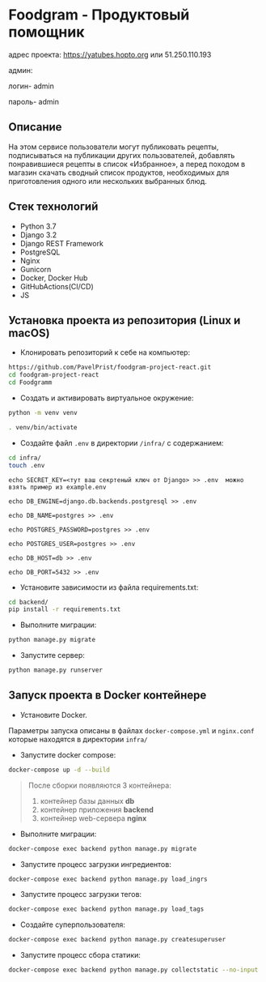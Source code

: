 # Foodgram - Продуктовый помощник

адрес проекта:  https://yatubes.hopto.org или 51.250.110.193

админ:

логин- admin

пароль- admin

## Описание

На этом сервисе пользователи могут публиковать рецепты, 
подписываться на публикации других пользователей, 
добавлять понравившиеся рецепты в список «Избранное», 
а перед походом в магазин скачать сводный список продуктов, 
необходимых для приготовления одного или нескольких выбранных блюд.

## Стек технологий

- Python 3.7
- Django 3.2
- Django REST Framework
- PostgreSQL
- Nginx
- Gunicorn
- Docker, Docker Hub
- GitHubActions(CI/CD)
- JS

## Установка проекта из репозитория (Linux и macOS)

- Клонировать репозиторий к себе на компьютер:

```bash
https://github.com/PavelPrist/foodgram-project-react.git
cd foodgram-project-react
cd Foodgramm
```

- Cоздать и активировать виртуальное окружение:

```bash
python -m venv venv
```

```bash
. venv/bin/activate
```

- Cоздайте файл `.env` в директории `/infra/` с содержанием:

```bash
cd infra/
touch .env
```

```
echo SECRET_KEY=<тут ваш секртеный ключ от Django> >> .env  можно взять пример из example.env

echo DB_ENGINE=django.db.backends.postgresql >> .env

echo DB_NAME=postgres >> .env

echo POSTGRES_PASSWORD=postgres >> .env

echo POSTGRES_USER=postgres >> .env

echo DB_HOST=db >> .env

echo DB_PORT=5432 >> .env
```

- Установите зависимости из файла requirements.txt:

```bash
cd backend/
pip install -r requirements.txt
```

- Выполните миграции:

```bash
python manage.py migrate
```

- Запустите сервер:

```bash
python manage.py runserver
```

## Запуск проекта в Docker контейнере

- Установите Docker.

Параметры запуска описаны в файлах `docker-compose.yml` и `nginx.conf` которые находятся в директории `infra/`

- Запустите docker compose:

```bash
docker-compose up -d --build
```  

  > После сборки появляются 3 контейнера:
  >
  > 1. контейнер базы данных **db**
  > 2. контейнер приложения **backend**
  > 3. контейнер web-сервера **nginx**
  >
- Выполните миграции:

```bash
docker-compose exec backend python manage.py migrate
```

- Запустите процесс загрузки ингредиентов:

```bash
docker-compose exec backend python manage.py load_ingrs
```

- Запустите процесс загрузки тегов:

```bash
docker-compose exec backend python manage.py load_tags
```

- Создайте суперпользователя:

```bash
docker-compose exec backend python manage.py createsuperuser
```

- Запустите процесс сбора статики:

```bash
docker-compose exec backend python manage.py collectstatic --no-input
```

